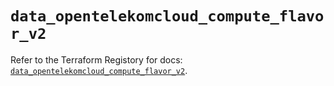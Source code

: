 # `data_opentelekomcloud_compute_flavor_v2`

Refer to the Terraform Registory for docs: [`data_opentelekomcloud_compute_flavor_v2`](https://registry.terraform.io/providers/opentelekomcloud/opentelekomcloud/1.34.1/docs/data-sources/compute_flavor_v2).
